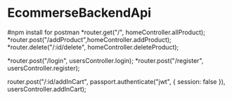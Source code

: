 # EcommerseBackendApi
#npm install 
for postman
*router.get("/", homeController.allProduct);
*router.post("/addProduct",homeController.addProduct);
*router.delete("/:id/delete", homeController.deleteProduct);

*router.post("/login", usersController.login);
*router.post("/register", usersController.register);

router.post("/:id/addInCart", passport.authenticate("jwt", { session: false }), usersController.addInCart);


